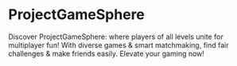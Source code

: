 # ProjectGameSphere
Discover ProjectGameSphere: where players of all levels unite for multiplayer fun! With diverse games &amp; smart matchmaking, find fair challenges &amp; make friends easily. Elevate your gaming now!
